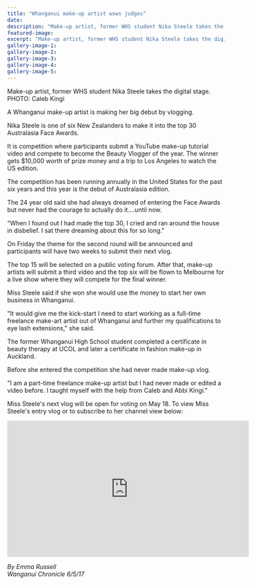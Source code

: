 ```yaml
---
title: "Whanganui make-up artist wows judges"
date: 
description: "Make-up artist, former WHS student Nika Steele takes the digital stage. A Whanganui make-up artist is making her big debut by vlogging..."
featured-image: 
excerpt: "Make-up artist, former WHS student Nika Steele takes the digital stage. A Whanganui make-up artist is making her big debut by vlogging."
gallery-image-1: 
gallery-image-2: 
gallery-image-3: 
gallery-image-4: 
gallery-image-5: 
---
```


<p><span>Make-up artist, former WHS student Nika Steele takes the digital stage. <br />PHOTO: Caleb Kingi</span></p>
<p>A Whanganui make-up artist is making her big debut by vlogging.</p>
<p>Nika Steele is one of six New Zealanders to make it into the top 30 Australasia Face Awards.</p>
<p>It is competition where participants submit a YouTube make-up tutorial video and compete to become the Beauty Vlogger of the year. The winner gets $10,000 worth of prize money and a trip to Los Angeles to watch the US edition.</p>
<p>The competition has been running annually in the United States for the past six years and this year is the debut of Australasia edition.</p>
<p>The 24 year old said she had always dreamed of entering the Face Awards but never had the courage to actually do it....until now.</p>
<p>"When I found out I had made the top 30, I cried and ran around the house in disbelief. I sat there dreaming about this for so long."</p>
<p>On Friday the theme for the second round will be announced and participants will have two weeks to submit their next vlog.</p>
<p>The top 15 will be selected on a public voting forum. After that, make-up artists will submit a third video and the top six will be flown to Melbourne for a live show where they will compete for the final winner.</p>
<p>Miss Steele said if she won she would use the money to start her own business in Whanganui.</p>
<p>"It would give me the kick-start I need to start working as a full-time freelance make-art artist out of Whanganui and further my qualifications to eye lash extensions," she said.</p>
<p>The former Whanganui High School student completed a certificate in beauty therapy at UCOL and later a certificate in fashion make-up in Auckland.</p>
<p>Before she entered the competition she had never made make-up vlog.</p>
<p>"I am a part-time freelance make-up artist but I had never made or edited a video before. I taught myself with the help from Caleb and Abbi Kingi."</p>
<p>Miss Steele's next vlog will be open for voting on May 18. To view Miss Steele's entry vlog or to subscribe to her channel view below:</p>
<p><iframe src="https://www.youtube.com/embed/9HnJjNsB9h4" frameborder="0" width="560" height="315"></iframe></p>
<p class="clear syndicator"><em>By Emma Russell<br /></em><em>Wanganui Chronicle 6/5/17</em></p>

